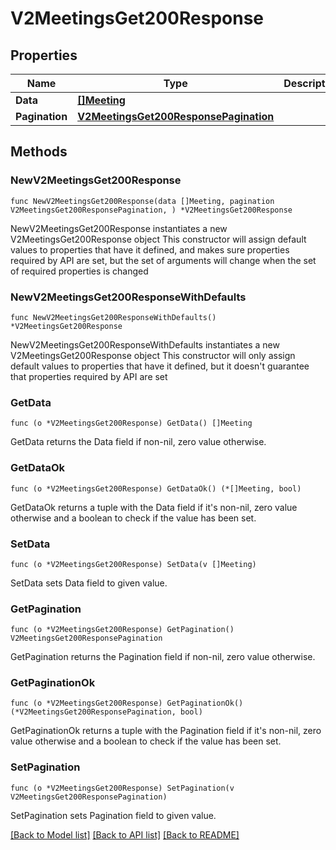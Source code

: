 # V2MeetingsGet200Response

## Properties

Name | Type | Description | Notes
------------ | ------------- | ------------- | -------------
**Data** | [**[]Meeting**](Meeting.md) |  | 
**Pagination** | [**V2MeetingsGet200ResponsePagination**](V2MeetingsGet200ResponsePagination.md) |  | 

## Methods

### NewV2MeetingsGet200Response

`func NewV2MeetingsGet200Response(data []Meeting, pagination V2MeetingsGet200ResponsePagination, ) *V2MeetingsGet200Response`

NewV2MeetingsGet200Response instantiates a new V2MeetingsGet200Response object
This constructor will assign default values to properties that have it defined,
and makes sure properties required by API are set, but the set of arguments
will change when the set of required properties is changed

### NewV2MeetingsGet200ResponseWithDefaults

`func NewV2MeetingsGet200ResponseWithDefaults() *V2MeetingsGet200Response`

NewV2MeetingsGet200ResponseWithDefaults instantiates a new V2MeetingsGet200Response object
This constructor will only assign default values to properties that have it defined,
but it doesn't guarantee that properties required by API are set

### GetData

`func (o *V2MeetingsGet200Response) GetData() []Meeting`

GetData returns the Data field if non-nil, zero value otherwise.

### GetDataOk

`func (o *V2MeetingsGet200Response) GetDataOk() (*[]Meeting, bool)`

GetDataOk returns a tuple with the Data field if it's non-nil, zero value otherwise
and a boolean to check if the value has been set.

### SetData

`func (o *V2MeetingsGet200Response) SetData(v []Meeting)`

SetData sets Data field to given value.


### GetPagination

`func (o *V2MeetingsGet200Response) GetPagination() V2MeetingsGet200ResponsePagination`

GetPagination returns the Pagination field if non-nil, zero value otherwise.

### GetPaginationOk

`func (o *V2MeetingsGet200Response) GetPaginationOk() (*V2MeetingsGet200ResponsePagination, bool)`

GetPaginationOk returns a tuple with the Pagination field if it's non-nil, zero value otherwise
and a boolean to check if the value has been set.

### SetPagination

`func (o *V2MeetingsGet200Response) SetPagination(v V2MeetingsGet200ResponsePagination)`

SetPagination sets Pagination field to given value.



[[Back to Model list]](../README.md#documentation-for-models) [[Back to API list]](../README.md#documentation-for-api-endpoints) [[Back to README]](../README.md)


